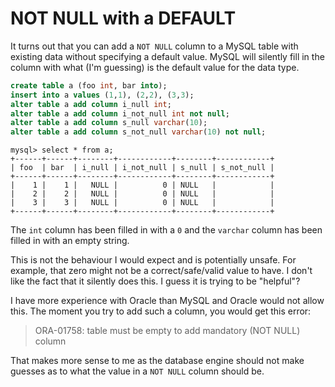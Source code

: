 # NOT NULL with a DEFAULT

It turns out that you can add a `NOT NULL` column to a MySQL table with
existing data without specifying a default value. MySQL will silently fill
in the column with what (I'm guessing) is the default value for the data
type.

```sql
create table a (foo int, bar into);
insert into a values (1,1), (2,2), (3,3);
alter table a add column i_null int;
alter table a add column i_not_null int not null;
alter table a add column s_null varchar(10);
alter table a add column s_not_null varchar(10) not null;
```

```
mysql> select * from a;
+------+------+--------+------------+--------+------------+
| foo  | bar  | i_null | i_not_null | s_null | s_not_null |
+------+------+--------+------------+--------+------------+
|    1 |    1 |   NULL |          0 | NULL   |            |
|    2 |    2 |   NULL |          0 | NULL   |            |
|    3 |    3 |   NULL |          0 | NULL   |            |
+------+------+--------+------------+--------+------------+
```

The `int` column has been filled in with a `0` and the `varchar` column has
been filled in with an empty string.

This is not the behaviour I would expect and is potentially unsafe. For
example, that zero might not be a correct/safe/valid value to have. I don't
like the fact that it silently does this. I guess it is trying to be
"helpful"?

I have more experience with Oracle than MySQL and Oracle would not allow
this. The moment you try to add such a column, you would get this error:

> ORA-01758: table must be empty to add mandatory (NOT NULL) column

That makes more sense to me as the database engine should not make guesses
as to what the value in a `NOT NULL` column should be.
